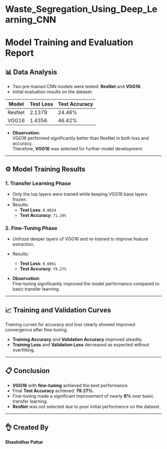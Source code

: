 # Waste_Segregation_Using_Deep_Learning_CNN

# Model Training and Evaluation Report

## 📊 Data Analysis

- Two pre-trained CNN models were tested: **ResNet** and **VGG16**.
- Initial evaluation results on the dataset:

| Model   | Test Loss | Test Accuracy |
|---------|-----------|---------------|
| ResNet  | 2.1379    | 24.46%         |
| VGG16   | 1.4356    | 46.42%         |

- **Observation**:  
  VGG16 performed significantly better than ResNet in both loss and accuracy.  
  Therefore, **VGG16** was selected for further model development.

---

## ⚙️ Model Training Results

### 1. **Transfer Learning Phase**
- Only the top layers were trained while keeping VGG16 base layers frozen.
- Results:
  - **Test Loss**: `0.8024`
  - **Test Accuracy**: `71.34%`

### 2. **Fine-Tuning Phase**
- Unfroze deeper layers of VGG16 and re-trained to improve feature extraction.
- Results:
  - **Test Loss**: `0.6061`
  - **Test Accuracy**: `79.27%`

- **Observation**:  
  Fine-tuning significantly improved the model performance compared to basic transfer learning.

---

## 📈 Training and Validation Curves

Training curves for accuracy and loss clearly showed improved convergence after fine-tuning.

- **Training Accuracy** and **Validation Accuracy** improved steadily.
- **Training Loss** and **Validation Loss** decreased as expected without overfitting.

---

## 📋 Conclusion

- **VGG16** with **fine-tuning** achieved the best performance.
- Final **Test Accuracy** achieved: **79.27%**.
- Fine-tuning made a significant improvement of nearly **8%** over basic transfer learning.
- **ResNet** was not selected due to poor initial performance on the dataset.

---

## 👌 Created By

**Shashidhar Pattar**

